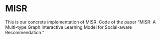 # MISR
This is our concrete implementation of MISR.
Code of the paper “MISR: A Multi-type Graph Interactive Learning Model for Social-aware Recommendation ”

